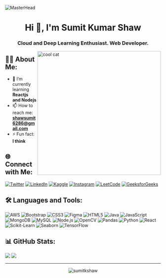 ![MasterHead](https://camo.githubusercontent.com/507305a6fbc42abc1a1fc0f708c6985f2851aa5934a40a5e4c818ced8da880d1/68747470733a2f2f73746f726167652e676f6f676c65617069732e636f6d2f677765622d756e69626c6f672d7075626c6973682d70726f642f6f726967696e616c5f696d616765732f44696e6f5f6e6f6e2d62697274686461795f76657273696f6e2e676966)

<h1 align="center">Hi 👋, I'm Sumit Kumar Shaw</h1>
<h3 align="center">Cloud and Deep Learning Enthusiast. Web Developer.</h3>
<img align="right" alt="cool cat" width="400" src="https://gifdb.com/images/high/vibing-cat-pixel-6vszyoz511jz06bc.webp">

## 👨‍💻 About Me:

- 🌱 I’m currently learning **Reactjs and Nodejs**
- 📫 How to reach me: **shawsumit6286@gmail.com**
- ⚡ Fun fact: **I think**

## 🌐 Connect with Me:

[![Twitter](https://img.shields.io/badge/Twitter-%231DA1F2.svg?logo=twitter&logoColor=white)](https://twitter.com/sumitshaw__) 
[![LinkedIn](https://img.shields.io/badge/LinkedIn-%230077B5.svg?logo=linkedin&logoColor=white)](https://linkedin.com/in/sumitshaw-27m05) 
[![Kaggle](https://img.shields.io/badge/Kaggle-%2300f.svg?logo=kaggle&logoColor=white)](https://kaggle.com/sumitshaw27) 
[![Instagram](https://img.shields.io/badge/Instagram-%23E4405F.svg?logo=instagram&logoColor=white)](https://instagram.com/sumitshaw__) 
[![LeetCode](https://img.shields.io/badge/LeetCode-%230769AD.svg?logo=leetcode&logoColor=white)](https://www.leetcode.com/sumitshaw__) 
[![GeeksforGeeks](https://img.shields.io/badge/GeeksforGeeks-%2300C774.svg?logo=geeksforgeeks&logoColor=white)](https://auth.geeksforgeeks.org/user/sumitkshaw/profile)

## 🛠️ Languages and Tools:

![AWS](https://img.shields.io/badge/aws-%23FF9900.svg?style=for-the-badge&logo=amazonaws&logoColor=white)
![Bootstrap](https://img.shields.io/badge/bootstrap-%23563D7C.svg?style=for-the-badge&logo=bootstrap&logoColor=white)
![CSS3](https://img.shields.io/badge/css3-%231572B6.svg?style=for-the-badge&logo=css3&logoColor=white)
![Figma](https://img.shields.io/badge/figma-%23F24E1E.svg?style=for-the-badge&logo=figma&logoColor=white)
![HTML5](https://img.shields.io/badge/html5-%23E34F26.svg?style=for-the-badge&logo=html5&logoColor=white)
![Java](https://img.shields.io/badge/java-%23ED8B00.svg?style=for-the-badge&logo=java&logoColor=white)
![JavaScript](https://img.shields.io/badge/javascript-%23323330.svg?style=for-the-badge&logo=javascript&logoColor=%23F7DF1E)
![MongoDB](https://img.shields.io/badge/mongodb-%2347A248.svg?style=for-the-badge&logo=mongodb&logoColor=white)
![MySQL](https://img.shields.io/badge/mysql-%2300f.svg?style=for-the-badge&logo=mysql&logoColor=white)
![Node.js](https://img.shields.io/badge/node.js-%23339933.svg?style=for-the-badge&logo=nodedotjs&logoColor=white)
![OpenCV](https://img.shields.io/badge/opencv-%23FFBB00.svg?style=for-the-badge&logo=opencv&logoColor=white)
![Pandas](https://img.shields.io/badge/pandas-%23150458.svg?style=for-the-badge&logo=pandas&logoColor=white)
![Python](https://img.shields.io/badge/python-%233776AB.svg?style=for-the-badge&logo=python&logoColor=white)
![React](https://img.shields.io/badge/react-%2320232a.svg?style=for-the-badge&logo=react&logoColor=%2361DAFB)
![Scikit-Learn](https://img.shields.io/badge/scikit--learn-%23F7931E.svg?style=for-the-badge&logo=scikit-learn&logoColor=white)
![Seaborn](https://img.shields.io/badge/seaborn-%230079AD.svg?style=for-the-badge&logo=seaborn&logoColor=white)
![TensorFlow](https://img.shields.io/badge/tensorflow-%23FF6F00.svg?style=for-the-badge&logo=tensorflow&logoColor=white)

## 📊 GitHub Stats:

![](https://github-readme-stats.vercel.app/api/top-langs?username=sumitkshaw&show_icons=true&locale=en&layout=compact&theme=react&hide_border=true&bg_color=0D1117)
![](https://github-readme-streak-stats.herokuapp.com/?user=sumitkshaw&theme=react&hide_border=true&bg_color=0D1117)

---

<p align="center"> 
  <img src="https://komarev.com/ghpvc/?username=sumitkshaw&label=Profile%20views&color=0e75b6&style=flat" alt="sumitkshaw" /> 
</p>
